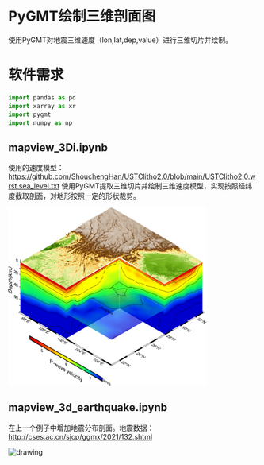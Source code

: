 # PyGMT绘制三维剖面图
使用PyGMT对地震三维速度（lon,lat,dep,value）进行三维切片并绘制。
# 软件需求
```python
import pandas as pd 
import xarray as xr 
import pygmt
import numpy as np
```
## mapview_3Di.ipynb
使用的速度模型： 
https://github.com/ShouchengHan/USTClitho2.0/blob/main/USTClitho2.0.wrst.sea_level.txt
使用PyGMT提取三维切片并绘制三维速度模型，实现按照经纬度截取剖面，对地形按照一定的形状裁剪。

<img src="mapview_3d.png" alt="drawing" width="400"/>

## mapview_3d_earthquake.ipynb
在上一个例子中增加地震分布剖面。地震数据：http://cses.ac.cn/sjcp/ggmx/2021/132.shtml

<img src="mapview_3d_earthquake.png" alt="drawing" width="400"/>



